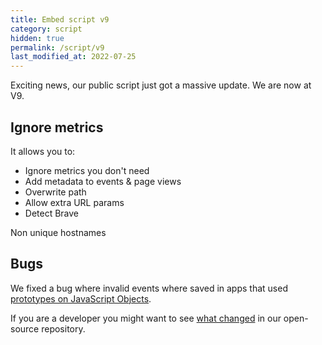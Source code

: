 ```yaml
---
title: Embed script v9
category: script
hidden: true
permalink: /script/v9
last_modified_at: 2022-07-25
---
```


Exciting news, our public script just got a massive update. We are now at V9.

## Ignore metrics



It allows you to:
 - Ignore metrics you don't need
 - Add metadata to events & page views
 - Overwrite path
 - Allow extra URL params
 - Detect Brave

Non unique hostnames


## Bugs

We fixed a bug where invalid events where saved in apps that used [prototypes on JavaScript Objects](https://developer.mozilla.org/en-US/docs/Learn/JavaScript/Objects/Object_prototypes).

If you are a developer you might want to see [what changed](https://github.com/simpleanalytics/scripts/compare/26009ec29abe26ae585a632d41ea01aff3fed3ec...3874b44ce5f1b0b8a7d50fb512fdcf5285a0138f) in our open-source repository.
